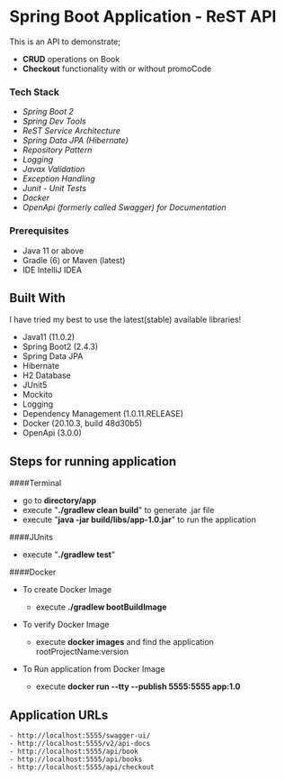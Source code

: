 # Spring Boot Application - ReST API
This is an API to demonstrate;
- **CRUD** operations on Book
- **Checkout** functionality with or without promoCode

### Tech Stack
- *Spring Boot 2*
- *Spring Dev Tools*
- *ReST Service Architecture*
- *Spring Data JPA (Hibernate)*
- *Repository Pattern*
- *Logging*
- *Javax Validation*
- *Exception Handling*
- *Junit - Unit Tests*
- *Docker*
- *OpenApi (formerly called Swagger) for Documentation*

### Prerequisites
- Java 11 or above
- Gradle (6) or Maven (latest)
- IDE IntelliJ IDEA

## Built With
I have tried my best to use the latest(stable) available libraries!

- Java11 (11.0.2)
- Spring Boot2 (2.4.3)
- Spring Data JPA
- Hibernate
- H2 Database
- JUnit5
- Mockito
- Logging
- Dependency Management (1.0.11.RELEASE)
- Docker (20.10.3, build 48d30b5)
- OpenApi (3.0.0)

## Steps for running application
####Terminal
   - go to **directory/app**
   - execute "**./gradlew clean build**" to generate .jar file
   - execute "**java -jar build/libs/app-1.0.jar**" to run the application

####JUnits
   - execute "**./gradlew test**"

####Docker
- To create Docker Image
   - execute **./gradlew bootBuildImage**

- To verify Docker Image
   - execute **docker images** and find the application rootProjectName:version

- To Run application from Docker Image
   - execute **docker run --tty --publish 5555:5555 app:1.0**

## Application URLs

    - http://localhost:5555/swagger-ui/
    - http://localhost:5555/v2/api-docs
    - http://localhost:5555/api/book
    - http://localhost:5555/api/books
    - http://localhost:5555/api/checkout
